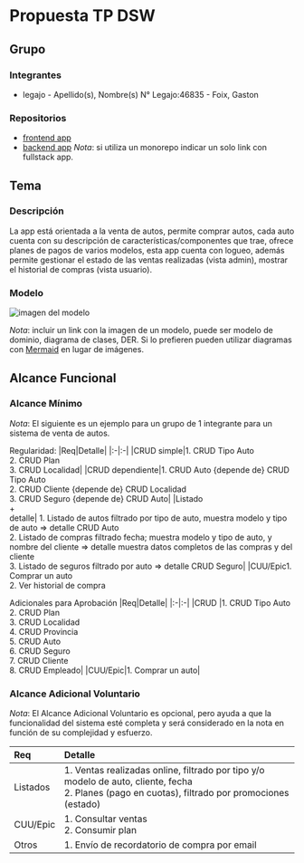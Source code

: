 # Propuesta TP DSW

## Grupo
### Integrantes
* legajo - Apellido(s), Nombre(s)
N° Legajo:46835 - Foix, Gaston

### Repositorios
* [frontend app](https://github.com/Gaston-01/tp-dsw/tree/main/backend)
* [backend app](https://github.com/Gaston-01/tp-dsw/tree/main/frontend)
*Nota*: si utiliza un monorepo indicar un solo link con fullstack app.

## Tema
### Descripción
La app está orientada a la venta de autos, permite comprar autos, cada auto cuenta con su descripción de características/componentes que trae, ofrece planes de pagos de varios modelos, esta app cuenta con logueo, además permite gestionar el estado de las ventas realizadas (vista admin), mostrar el historial de compras (vista usuario).

### Modelo
![imagen del modelo](https://drive.google.com/file/d/1A02m3tE_yg6S68U2BrWSwvm6_EAv0VRS/view?usp=drive_link)

*Nota*: incluir un link con la imagen de un modelo, puede ser modelo de dominio, diagrama de clases, DER. Si lo prefieren pueden utilizar diagramas con [Mermaid](https://mermaid.js.org) en lugar de imágenes.

## Alcance Funcional 

### Alcance Mínimo

*Nota*: El siguiente es un ejemplo para un grupo de 1 integrante para un sistema de venta de autos.

Regularidad:
|Req|Detalle|
|:-|:-|
|CRUD simple|1. CRUD Tipo Auto<br>2. CRUD Plan<br>3. CRUD Localidad|
|CRUD dependiente|1. CRUD Auto {depende de} CRUD Tipo Auto<br>2. CRUD Cliente {depende de} CRUD Localidad<br>3. CRUD Seguro {depende de} CRUD Auto|
|Listado<br>+<br>detalle| 1. Listado de autos filtrado por tipo de auto, muestra modelo y tipo de auto => detalle CRUD Auto<br> 2. Listado de compras filtrado fecha; muestra modelo y tipo de auto, y nombre del cliente => detalle muestra datos completos de las compras y del cliente<br> 3. Listado de seguros filtrado por auto => detalle CRUD Seguro|
|CUU/Epic1. Comprar un auto<br>2. Ver historial de compra

Adicionales para Aprobación
|Req|Detalle|
|:-|:-|
|CRUD |1. CRUD Tipo Auto<br>2. CRUD Plan<br>3. CRUD Localidad<br>4. CRUD Provincia<br>5. CRUD Auto<br>6. CRUD Seguro<br>7. CRUD Cliente<br>8. CRUD Empleado|
|CUU/Epic|1. Comprar un auto|


### Alcance Adicional Voluntario

*Nota*: El Alcance Adicional Voluntario es opcional, pero ayuda a que la funcionalidad del sistema esté completa y será considerado en la nota en función de su complejidad y esfuerzo.

|Req|Detalle|
|:-|:-|
|Listados |1. Ventas realizadas online, filtrado por tipo y/o modelo de auto, cliente, fecha<br>2. Planes (pago en cuotas), filtrado por promociones (estado)|
|CUU/Epic|1. Consultar ventas<br>2. Consumir plan|
|Otros|1. Envío de recordatorio de compra por email|


